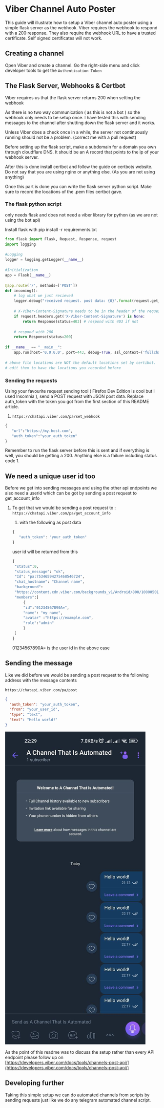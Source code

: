 # Viber Channel Auto Poster

This guide will illustrate how to setup a Viber channel auto poster using a simple flask server as the webhook. Viber requires the webhook to respond with a 200 response. They also require the webhook URL to have a trusted certificate. Self signed certificates will not work.

## Creating a channel

Open Viber and create a channel. Go the right-side menu and click developer tools to get the `Authentication Token`

## The Flask Server, Webhooks & Certbot

Viber requires us that the flask server returns 200 when setting the webhook

As there is no two way communication ( as this is not a bot ) so the webhook only needs to be setup once. I have tested this with sending messages to the channel after shutting down the flask server and it works.

Unless Viber does a check once in a while, the server not continuously running should not be a problem. (correct me with a pull request)

Before setting up the flask script, make a subdomain for a domain you own through cloudflare DNS. It should be an A record that points to the ip of your webhook server.

After this is done install certbot and follow the guide on certbots website. Do not say that you are using nginx or anything else. (As you are not using anything)

Once this part is done you can write the flask server python script. Make sure to record the locations of the .pem files certbot gave.

### The flask python script

only needs flask and does not need a viber library for python (as we are not using the bot api)

Install flask with pip install -r requirements.txt

```python
from flask import Flask, Request, Response, request
import logging

#Logging
logger = logging.getLogger(__name__)

#Initialization
app = Flask(__name__)

@app.route('/', methods=['POST'])
def incoming():
    # log what we just recieved
    logger.debug("received request. post data: {0}".format(request.get_data()))

    # X-Viber-Content-Signature needs to be in the header of the request
    if request.headers.get('X-Viber-Content-Signature') is None:
        return Response(status=403) # respond with 403 if not

    # respond with 200
    return Response(status=200)

if __name__ == "__main__":
    app.run(host='0.0.0.0', port=443, debug=True, ssl_context=('fullchain.pem', 'privkey.pem'))

# above file locations are NOT the default locations set by certibot.
# edit them to have the locations you recorded before
```

### Sending the requests

Using your favourite request sending tool ( Firefox Dev Edition is cool but I used Insomnia ), send a POST request with JSON post data. Replace auth_token with the token you got from the first section of this README article.

1. `https://chatapi.viber.com/pa/set_webhook`

```python
{
   "url":"https://my.host.com",
   "auth_token":"your_auth_token"
}
```

Remember to run the flask server before this is sent and if everything is well, you should be getting a 200. Anything else is a failure including status code 1.

## We need a unique user id too

Before we get into sending messages and using the other api endpoints we also need a userid which can be got by sending a post request to get_account_info

1. To get that we would be sending a post request to : `https://chatapi.viber.com/pa/get_account_info`

   1. with the following as post data

   ```python
   {
      "auth_token": "your_auth_token"
   }
   ```

   user id will be returned from this

   ```python
   {
   	"status":0,
   	"status_message": "ok",
   	"Id": "pa:75346594275468546724",
   	"chat_hostname": "Channel name",
   	"background":
   	"https://content.cdn.viber.com/backgrounds_v1/Android/800/10000501.jpg",
   	"members":[
   		{
   		"id":"01234567890A=",
   		"name": "my name",
   		"avatar" :"https://example.com",
   		"role":"admin"
   		}
   	]
   }
   ```

   01234567890A= is the user id in the above case

## Sending the message

Like we did before we would be sending a post request to the following address with the message contents

`https://chatapi.viber.com/pa/post`

```json
{
  "auth_token": "your_auth_token",
  "from": "your_user_id",
  "type": "text",
  "text": "Hello world!"
}
```

![Untitled](img/photo_2023-03-01_22-29-32.jpg)

As the point of this readme was to discuss the setup rather than every API endpoint please follow up on [https://developers.viber.com/docs/tools/channels-post-api/](https://developers.viber.com/docs/tools/channels-post-api/)

## Developing further

Taking this simple setup we can do automated channels from scripts by sending requests just like we do any telegram automated channel script.
